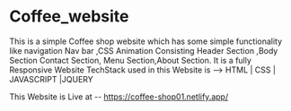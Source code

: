 # Coffee_website
This is a simple Coffee shop website which has some simple functionality like navigation Nav bar ,CSS Animation 
Consisting Header Section ,Body Section Contact Section, Menu Section,About Section.
It is a fully Responsive Website 
TechStack used in this Website is --> HTML | CSS | JAVASCRIPT |JQUERY

This Website is Live at -- https://coffee-shop01.netlify.app/
